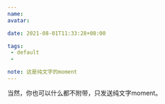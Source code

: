 ```yaml
---
name:
avatar:

date: 2021-08-01T11:33:28+08:00

tags:
 - default
 -

note: 这是纯文字的moment
---
```

当然，你也可以什么都不附带，只发送纯文字moment。